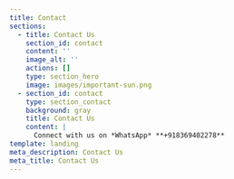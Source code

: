 ```yaml
---
title: Contact
sections:
  - title: Contact Us
    section_id: contact
    content: ''
    image_alt: ''
    actions: []
    type: section_hero
    image: images/important-sun.png
  - section_id: contact
    type: section_contact
    background: gray
    title: Contact Us
    content: |
      Connect with us on *WhatsApp* **+918369402278**
template: landing
meta_description: Contact Us
meta_title: Contact Us
---
```

